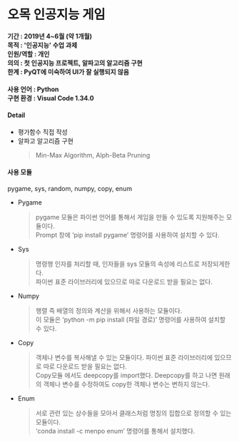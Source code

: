 # 오목 인공지능 게임

#### 기간 : 2019년 4~6월 (약 1개월)<br/>목적 : '인공지능' 수업 과제<br/>인원/역할 : 개인 <br/>의의 : 첫 인공지능 프로젝트, 알파고의 알고리즘 구현<br/>한계 : PyQT에 미숙하여 UI가 잘 실행되지 않음<br/>


#### 사용 언어 : Python<br/>구현 환경 : Visual Code 1.34.0

#### Detail
* 평가함수 직접 작성
* 알파고 알고리즘 구현
  > Min-Max Algorithm, Alph-Beta Pruning

#### 사용 모듈
pygame, sys, random, numpy, copy, enum
* Pygame 
  > pygame 모듈은 파이썬 언어를 통해서 게임을 만들 수 있도록 지원해주는 모듈이다. <br/>
  > Prompt 창에 ‘pip install pygame’ 명령어를 사용하여 설치할 수 있다.
* Sys 
  > 명령행 인자를 처리할 때, 인자들을 sys 모듈의 속성에 리스트로 저장되게한다. <br/>
  > 파이썬 표준 라이브러리에 있으므로 따로 다운로드 받을 필요는 없다.
* Numpy 
  > 행렬 즉 배열의 정의와 계산을 위해서 사용하는 모듈이다. <br/>
  > 이 모듈은 ‘python -m pip install (파일 경로)’ 명령어를 사용하여 설치할 수 있다.
* Copy 
  > 객체나 변수를 복사해낼 수 있는 모듈이다. 파이썬 표준 라이브러리에 있으므로 따로 다운로드 받을 필요는 없다. <br/>
  > Copy모듈 에서도 deepcopy를 import했다. Deepcopy를 하고 나면 원래의 객체나 변수를 수정하여도 copy한 객체나 변수는 변하지 않는다.
* Enum 
  > 서로 관련 있는 상수들을 모아서 클래스처럼 명칭의 집합으로 정의할 수 있는 모듈이다. <br/>
  > ‘conda install -c menpo enum’ 명령어를 통해서 설치했다.
